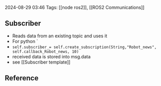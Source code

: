 
2024-08-29 03:46
Tags: [[node ros2]], [[ROS2 Communications]]

## Subscriber

- Reads data from an existing topic and uses it
- For python
`
- `self.subscriber_= self.create_subscription(String,"Robot_news", self.callback_Robot_news, 10)`
- received data is stored into msg.data
- see [[Subscriber template]] 


## Reference
